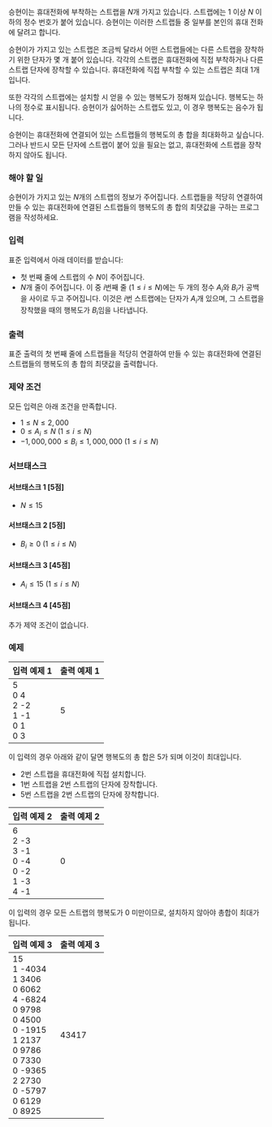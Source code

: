승현이는 휴대전화에 부착하는 스트랩을 $N$개 가지고 있습니다. 스트랩에는 $1$ 이상 $N$ 이하의 정수 번호가 붙어 있습니다. 승현이는 이러한 스트랩들 중 일부를 본인의 휴대 전화에 달려고 합니다.

승현이가 가지고 있는 스트랩은 조금씩 달라서 어떤 스트랩들에는 다른 스트랩을 장착하기 위한 단자가 몇 개 붙어 있습니다. 각각의 스트랩은 휴대전화에 직접 부착하거나 다른 스트랩 단자에 장착할 수 있습니다. 휴대전화에 직접 부착할 수 있는 스트랩은 최대 1개입니다.

또한 각각의 스트랩에는 설치할 시 얻을 수 있는 행복도가 정해져 있습니다. 행복도는 하나의 정수로 표시됩니다. 승현이가 싫어하는 스트랩도 있고, 이 경우 행복도는 음수가 됩니다.

승현이는 휴대전화에 연결되어 있는 스트랩들의 행복도의 총 합을 최대화하고 싶습니다. 그러나 반드시 모든 단자에 스트랩이 붙어 있을 필요는 없고, 휴대전화에 스트랩을 장착하지 않아도 됩니다.

### 해야 할 일

승현이가 가지고 있는 $N$개의 스트랩의 정보가 주어집니다. 스트랩들을 적당히 연결하여 만들 수 있는 휴대전화에 연결된 스트랩들의 행복도의 총 합의 최댓값을 구하는 프로그램을 작성하세요.

### 입력

표준 입력에서 아래 데이터를 받습니다:

* 첫 번째 줄에 스트랩의 수 $N$이 주어집니다.
* $N$개 줄이 주어집니다. 이 중 $i$번째 줄 ($1 \le i \le N$)에는 두 개의 정수 $A_{i}$와 $B_{i}$가 공백을 사이로 두고 주어집니다. 이것은 $i$번 스트랩에는 단자가 $A_{i}$개 있으며, 그 스트랩을 장착했을 때의 행복도가 $B_{i}$임을 나타냅니다.

### 출력

표준 출력의 첫 번째 줄에 스트랩들을 적당히 연결하여 만들 수 있는 휴대전화에 연결된 스트랩들의 행복도의 총 합의 최댓값을 출력합니다.

### 제약 조건

모든 입력은 아래 조건을 만족합니다.

* $1 \le N \le 2,000$
* $0 \le A_{i} \le N$ ($1 \le i \le N$)
* $-1,000,000 \le B_{i} \le 1,000,000$ ($1 \le i \le N$)

### 서브태스크

#### 서브태스크 1 [5점]

* $N \le 15$

#### 서브태스크 2 [5점]

* $B_{i} \ge 0$ ($1 \le i \le N$)

#### 서브태스크 3 [45점]

* $A_{i} \le 15$ ($1 \le i \le N$)

#### 서브태스크 4 [45점]

추가 제약 조건이 없습니다.

### 예제

<table class='table table-bordered table-condensed'>
 <thead>
  <tr>
   <th>입력 예제 1</th>
   <th>출력 예제 1</th>
  </tr>
 </thead>
 <tbody>
  <tr>
   <td style="width: 50%;" class="code-font">5<br>
0 4<br>
2 -2<br>
1 -1<br>
0 1<br>
0 3</td>
   <td class="code-font">5</td>
  </tr>
 </tbody>
</table>

이 입력의 경우 아래와 같이 달면 행복도의 총 합은 5가 되며 이것이 최대입니다.

* 2번 스트랩을 휴대전화에 직접 설치합니다.
* 1번 스트랩을 2번 스트랩의 단자에 장착합니다.
* 5번 스트랩을 2번 스트랩의 단자에 장착합니다.

<table class='table table-bordered table-condensed'>
 <thead>
  <tr>
   <th>입력 예제 2</th>
   <th>출력 예제 2</th>
  </tr>
 </thead>
 <tbody>
  <tr>
   <td style="width: 50%;" class="code-font">6<br>
2 -3<br>
3 -1<br>
0 -4<br>
0 -2<br>
1 -3<br>
4 -1</td>
   <td class="code-font">0</td>
  </tr>
 </tbody>
</table>

이 입력의 경우 모든 스트랩의 행복도가 0 미만이므로, 설치하지 않아야 총합이 최대가 됩니다.

<table class='table table-bordered table-condensed'>
 <thead>
  <tr>
   <th>입력 예제 3</th>
   <th>출력 예제 3</th>
  </tr>
 </thead>
 <tbody>
  <tr>
   <td style="width: 50%;" class="code-font">15<br>
1 -4034<br>
1 3406<br>
0 6062<br>
4 -6824<br>
0 9798<br>
0 4500<br>
0 -1915<br>
1 2137<br>
0 9786<br>
0 7330<br>
0 -9365<br>
2 2730<br>
0 -5797<br>
0 6129<br>
0 8925</td>
   <td class="code-font">43417</td>
  </tr>
 </tbody>
</table>